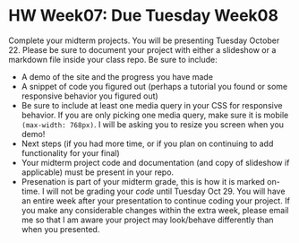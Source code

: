 # HW Week07: Due Tuesday Week08

Complete your midterm projects. You will be presenting Tuesday October 22. Please be sure to document your project with either a slideshow or a markdown file inside your class repo. Be sure to include:

- A demo of the site and the progress you have made
- A snippet of code you figured out (perhaps a tutorial you found or some responsive behavior you figured out)
- Be sure to include at least one media query in your CSS for responsive behavior. If you are only picking one media query, make sure it is mobile `(max-width: 768px)`. I will be asking you to resize you screen when you demo!
- Next steps (if you had more time, or if you plan on continuing to add functionality for your final)
- Your midterm project code and documentation (and copy of slideshow if applicable) must be present in your repo.
- Presenation is part of your midterm grade, this is how it is marked on-time. I will not be grading your _code_ until Tuesday Oct 29. You will have an entire week after your presentation to continue coding your project. If you make any considerable changes within the extra week, please email me so that I am aware your project may look/behave differently than when you presented.
